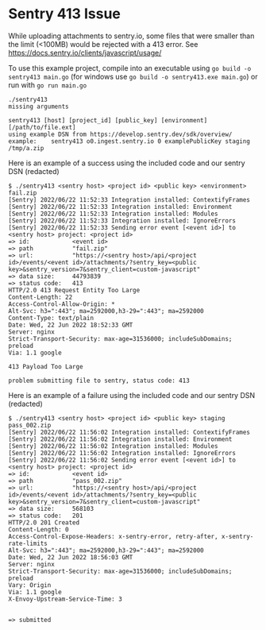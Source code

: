 # Sentry 413 Issue

While uploading attachments to sentry.io, some files that were smaller than the limit (<100MB) would be rejected with a 413 error. See https://docs.sentry.io/clients/javascript/usage/

To use this example project, compile into an executable using `go build -o sentry413 main.go` (for windows use `go build -o sentry413.exe main.go`) or run with `go run main.go`

```shell
./sentry413
missing arguments

sentry413 [host] [project_id] [public_key] [environment] [/path/to/file.ext]
using example DSN from https://develop.sentry.dev/sdk/overview/
example: 	sentry413 o0.ingest.sentry.io 0 examplePublicKey staging /tmp/a.zip
```

Here is an example of a success using the included code and our sentry DSN (redacted)

```shell
$ ./sentry413 <sentry host> <project id> <public key> <environment> fail.zip
[Sentry] 2022/06/22 11:52:33 Integration installed: ContextifyFrames
[Sentry] 2022/06/22 11:52:33 Integration installed: Environment
[Sentry] 2022/06/22 11:52:33 Integration installed: Modules
[Sentry] 2022/06/22 11:52:33 Integration installed: IgnoreErrors
[Sentry] 2022/06/22 11:52:33 Sending error event [<event id>] to <sentry host> project: <project id>
=> id:            <event id>
=> path           "fail.zip"
=> url:           "https://<sentry host>/api/<project id>/events/<event id>/attachments/?sentry_key=<public key>&sentry_version=7&sentry_client=custom-javascript"
=> data size:     44793839
=> status code:   413
HTTP/2.0 413 Request Entity Too Large
Content-Length: 22
Access-Control-Allow-Origin: *
Alt-Svc: h3=":443"; ma=2592000,h3-29=":443"; ma=2592000
Content-Type: text/plain
Date: Wed, 22 Jun 2022 18:52:33 GMT
Server: nginx
Strict-Transport-Security: max-age=31536000; includeSubDomains; preload
Via: 1.1 google

413 Payload Too Large

problem submitting file to sentry, status code: 413
```

Here is an example of a failure using the included code and our sentry DSN (redacted)

```shell
$ ./sentry413 <sentry host> <project id> <public key> staging pass_002.zip
[Sentry] 2022/06/22 11:56:02 Integration installed: ContextifyFrames
[Sentry] 2022/06/22 11:56:02 Integration installed: Environment
[Sentry] 2022/06/22 11:56:02 Integration installed: Modules
[Sentry] 2022/06/22 11:56:02 Integration installed: IgnoreErrors
[Sentry] 2022/06/22 11:56:02 Sending error event [<event id>] to <sentry host> project: <project id>
=> id:            <event id>
=> path           "pass_002.zip"
=> url:           "https://<sentry host>/api/<project id>/events/<event id>/attachments/?sentry_key=<public key>&sentry_version=7&sentry_client=custom-javascript"
=> data size:     568103
=> status code:   201
HTTP/2.0 201 Created
Content-Length: 0
Access-Control-Expose-Headers: x-sentry-error, retry-after, x-sentry-rate-limits
Alt-Svc: h3=":443"; ma=2592000,h3-29=":443"; ma=2592000
Date: Wed, 22 Jun 2022 18:56:03 GMT
Server: nginx
Strict-Transport-Security: max-age=31536000; includeSubDomains; preload
Vary: Origin
Via: 1.1 google
X-Envoy-Upstream-Service-Time: 3


=> submitted
```